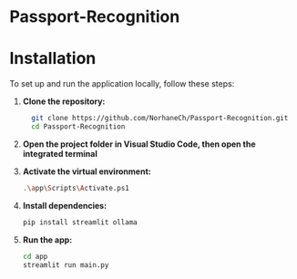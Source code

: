 # Passport-Recognition

# Installation

To set up and run the application locally, follow these steps:

1. **Clone the repository:**

   ```bash
     git clone https://github.com/NorhaneCh/Passport-Recognition.git
     cd Passport-Recognition

2. **Open the project folder in Visual Studio Code, then open the integrated terminal**

3. **Activate the virtual environment:**

   ```bash
   .\app\Scripts\Activate.ps1

4. **Install dependencies:**

   ```bash
   pip install streamlit ollama

5. **Run the app:**

   ```bash
   cd app
   streamlit run main.py
